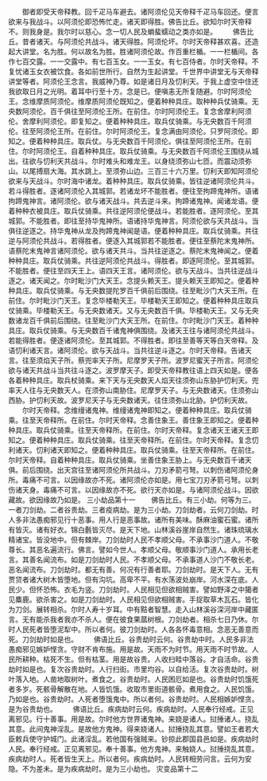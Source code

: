 <!-- { "loadSidebar": true } -->
　　御者即受天帝释教。回千疋马车避去。诸阿须伦见天帝释千疋马车回还。便言欲来与我战斗。以阿须伦即恐怖忙走。诸天即得胜。佛告比丘。欲知尔时天帝释不。则我身是。我尔时以慈心。念一切人民及蜎蜚蠕动之类亦如是。
　　佛告比丘。昔者诸天。与阿须伦共战斗。诸天得胜。阿须伦坏。尔时天帝释甚欢喜。还造起大讲堂。名为胜。何以故名为胜。胜诸阿须伦故。作百重栏楯。一一栏楯间。各作七百交露。一一交露中。有七百玉女。一一玉女。有七百侍者。尔时天帝释。不复忧诸玉女衣被饮食。各如前世所行。自然为生起讲堂。千世界中讲堂无与天帝释讲堂等者。阿须伦王念言。我威神乃尊。如是诸日月及忉利天。于我上虚空中住还我欲取日月之光明。着耳中行至十方。念是已。便嗔恚无所复随避。尔时阿须伦王。念维摩质阿须伦。维摩质阿须伦既知之。便着种种具庄。取种种兵仗骑乘。无央数阿须伦。百千俱往至阿须伦王所。在前住。尔时阿须伦王。复念舍摩利阿须伦。舍摩利阿须伦。即复知之。便着种种具庄。取兵仗骑乘。与无央数百千阿须伦。往至阿须伦王所。在前住。尔时阿须伦王。复念满由阿须伦。只罗阿须伦。即知之。便着种种具庄。取兵仗。与无央数百千阿须伦。俱往至阿须伦王所。在前住。尔时阿须伦王。自着种种具庄。取兵仗骑乘。与无央数百千阿须伦王围绕从城出。往欲与忉利天共战斗。尔时难头和难龙王。以身绕须弥山七匝。而震动须弥山。以尾搏扇大海。其水跳上。至须弥山边。三百三十六万里。忉利天即知阿须伦欲来与天战斗。尔时海中诸龙。着种种具庄。取兵仗骑乘。皆往逆诸阿须伦共斗。若斗得胜者。逐诸阿须伦入其城郭。若诸龙坏不能胜者。便往至拘蹄鬼神所。语诸拘蹄鬼神言。诸阿须伦。欲与诸天战斗。共去逆斗来。拘蹄诸鬼神。闻诸龙语。便着种种衣被具庄。取兵仗骑乘。共往逆阿须伦便战斗。若能胜者。逐阿须伦。至其城郭。不能胜者。即往至持华鬼神所。语诸持华鬼神言。阿须伦欲与天共战斗。当俱往逆逐之。持华鬼神从龙及拘蹄鬼神闻是语。便着种种具庄。取兵仗骑乘。共往逆与阿须伦共战斗。若得胜者。便逐入其城郭若不能胜者。便往至蔡陀末鬼神所。语蔡陀末鬼神言诸阿须伦。欲与诸天共斗。当共往逆逐之。蔡陀末鬼神闻之。便着种种具庄。取兵仗骑乘。共往逆阿须伦共战斗。得胜者。即逐阿须伦。至其城郭。不能胜者。便往至四天王上。语四天王言。诸阿须伦。欲与天战斗。当共往逆战斗逐之。诸天闻之。尔时毗沙门大天王。念提头赖天王。提头赖天王即知之。便着种种具庄。取兵仗骑乘。与无央数提陀罗百千俱前后围绕。往至毗沙门大天王所。在前住。尔时毗沙门天王。复念毕楼勒天王。毕楼勒天王即知之。便着种种具庄取兵仗骑乘。毕楼勒天王。与无央数诸天。又与无央数百千俱。毕楼勒天王。又与无央数诸龙百千俱前后围绕。往至毗沙门大天王所。在前住。尔时毗沙门天王。着种种具庄。取兵仗骑乘。与无央数百千诸鬼神俱围绕。及诸天王往与诸阿须伦共战斗。若能得胜者。便逐诸阿须伦。至其城郭。不得胜者。即往至善等天等白天帝释。及语忉利诸天言。诸阿须伦。欲与天战斗。当共往逆斗逐之。尔时天帝释。告诸天言。往至须焰天子所。蔡兜率天子所。尼摩罗天子所。波罗尼蜜天子所言。阿须伦欲与诸天共战斗当共往斗逐之。波罗摩天子。即受天帝释教往语上四天如是。便各各着种种具庄。取兵杖骑乘。来下天与无央数天人焰天往须弥山东胁护忉利天。兜率天人往与无央数天人。在须弥山南胁住。尼摩罗天子。与无央数诸天。住须弥山西胁。护忉利天故。波罗尼天子与无央数诸天。往住须弥山北胁。护忉利天故。
　　尔时天帝释。念维缦诸鬼神。维缦诸鬼神即知之。便着种种具庄。取兵仗骑乘。往至天帝释所。在前住。尔时天帝释。念善住象王。善住象王即知之。便着种种具庄。取兵仗骑乘。往至天帝释所。在前住。尔时天帝释。复念诸天王诸天王即知之。便着种种具庄。取兵仗骑乘。往至天帝释所。在前住。尔时天帝释。复念忉利诸天。忉利诸天即知之。便着种种具庄。取兵仗骑乘。往至天帝释所。在前住。尔时天帝释。自着种种具庄。取兵仗骑乘。坐善住象王胁上。与无央数百千诸天俱。前后围绕。出天宫往至诸阿须伦所共战斗。刀刃矛箭弓弩。以刺伤诸阿须伦身所。毒痛不可言。以因缘故亦不死。诸阿须伦亦如是。用七宝刀刃矛箭弓弩。以刺伤诸天身。毒痛不可言。以因缘故亦不死。欲行天亦如是。与诸阿须伦战斗。因欲藏故。欲因缘故乃如是。
三小劫品第十一
　　佛告比丘。有三小劫。何等为三。一者刀剑劫。二者谷贵劫。三者疫病劫。是为三小劫。刀剑劫者。云何刀剑劫。时人多非法愚痴邪见行十恶事。用人行是恶事故。诸所有美味。酥麻油蜜石蜜。诸所有皆灭。诸有好衣。锦白氎皆灭尽。是天下地。山林溪谷崖岸自然生。诸珠琉璃水精诸宝。皆没地中。但有棘岸。刀剑劫时人民不孝顺父母。不承事沙门道人。不敬尊长。其恶名遍流行。佛言。譬如今世人。孝顺父母。敬顺事沙门道人。承用长老言。其善名闻流布。如是刀剑劫时人民。不孝顺父母。不承事道人沙门不敬长老。恶名闻流布。刀剑劫时。都无有善。何况有行善者耶。刀剑劫时。是天下人。无有贾贷者诸大树木皆堕地。但有沟坑。高卑不平。有水荡波处崩岸。河水深在底。人民少。但怀恐怖。衣毛为竖。刀剑劫时。人民相见但欲相贼害。譬如野泽之中獦者见麋鹿。欲杀害之。如是刀剑劫时。人民相见但欲相贼害。手捉取草木瓦石。皆化为刀剑。展转相杀。尔时人寿十岁耳。中有黠者智慧。走入山林溪谷深河岸中藏匿言。无有能杀我者我亦不杀人。便在彼食果蓏树根。刀剑劫者。相杀七日乃休。尔时人民死者皆堕泥犁中。所以者何。彼刀剑劫时。人各各怀毒意相。念恶无善意而死。刀剑劫时如是也。
　　佛语比丘。谷贵劫时云何。谷贵劫中时。人民多非法愚痴邪见嫉妒悭贪。守财不肯布施。用是故。天雨不为时节。用天雨不时节故。人民所耕种。枯死不生。但有枯茎。用是故谷贵。人收扫畦中落谷。才自活命。谷贵劫时如是也。复次谷贵劫时。人行扫街。市里均谷。以自给活。复次谷贵劫时。树叶落入地。人凿地取树叶。煮食之。谷贵劫时。人民困厄如是也。谷贵劫时饥饿死者多岁。死骸骨解散在地。人皆饥饿。收取市里街道骸骨。煮用食之。人民饥饿。乃如是也。谷贵劫时。人死者堕饿鬼中。所以者何。谷贵劫时。人民相嫉妒悭贪。是为谷贵劫也。
　　佛语比丘。疾病劫时云何。疾病劫时。人民奉行经戒。正见离邪见。行十善事。用是故。尔时他方世界诸鬼神。来娆是诸人。挝捶诸人。挠乱其意。此间鬼神淫乱。是故他方鬼神。得来娆诸人。挝捶挠乱其意。譬如王者若大臣敕兵使守护城门。此诸淫乱。若他国有强贼来。钞掠此郡国县邑如是。疾病劫时人民。奉行经戒。正见离邪见。奉十善事。他方鬼神。来触娆人。挝捶挠乱其意。疾病劫时人。死者皆生天上。所以者何。疾病劫时。人民转相劳问言。云何为安隐。不为差未。是为疾病劫时。是为三小劫也。
灾变品第十二
